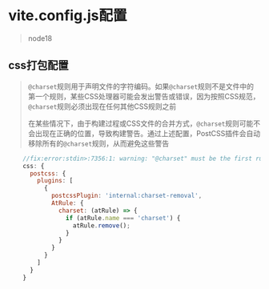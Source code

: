 # vite.config.js配置

> node18

## css打包配置

> `@charset`规则用于声明文件的字符编码。如果`@charset`规则不是文件中的第一个规则，某些CSS处理器可能会发出警告或错误，因为按照CSS规范，`@charset`规则必须出现在任何其他CSS规则之前
>
> 在某些情况下，由于构建过程或CSS文件的合并方式，`@charset`规则可能不会出现在正确的位置，导致构建警告。通过上述配置，PostCSS插件会自动移除所有的`@charset`规则，从而避免这些警告

```js
    //fix:error:stdin>:7356:1: warning: "@charset" must be the first rule in the file
    css: {
      postcss: {
        plugins: [
          {
            postcssPlugin: 'internal:charset-removal',
            AtRule: {
              charset: (atRule) => {
                if (atRule.name === 'charset') {
                  atRule.remove();
                }
              }
            }
          }
        ]
      }
    }
```
